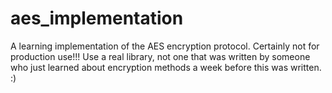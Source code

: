 # aes_implementation
A learning implementation of the AES encryption protocol. Certainly not for production use!!! Use a real library, not one that was written by someone who just learned about encryption methods a week before this was written. :)

